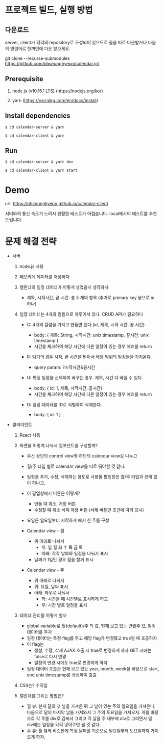 # 프로젝트 빌드, 실행 방법

## 다운로드

server, client가 각각의 repository로 구성되어 있으므로 둘을 따로 다운받거나 다음의 명령어로 한꺼번에 다운 받으세요.

git clone --recurse-submodules https://github.com/ohseunghyeon/calendar.git

## Prerequisite

1. node.js (v10.16.1 LTS) (https://nodejs.org/ko/)

2. yarn (https://yarnpkg.com/en/docs/install)

## Install dependencies

```
$ cd calendar-server & yarn

$ cd calendar-client & yarn
```

## Run

```
$ cd calendar-server & yarn dev

$ cd calendar-client & yarn start
```

# Demo

url: https://ohseunghyeon.github.io/calendar-client

서버와의 통신 속도가 느려서 원활한 테스트가 어렵습니다.
local에서의 테스트를 추천드립니다.

# 문제 해결 전략

* 서버

    1. node.js 사용

    2. 메모리에 데이터를 저장하자

    3. 캘린더의 일정 데이터가 어떻게 생겼을지 생각하자
    
        * 제목, 시작시간, 끝 시간. 총 3 개의 항목 (추가로 primary key 용으로 id 하나)

    4. 일정 데이터는 4개의 컬럼으로 이루어져 있다. CRUD API가 필요하다

        * C: 4개의 컬럼을 가지고 만들면 된다.(id, 제목, 시작 시간, 끝 시간)
            * body: { 제목: String, 시작시간: unix timestamp, 끝시간: unix timestamp }
            * 시간을 체크하여 해당 시간에 다른 일정이 있는 경우 에러를 return

        * R: 읽기의 경우 시작, 끝 시간을 받아서 해당 범위의 일정들을 가져온다.
            * query param: ?시작시간&끝시간

        * U: 특정 일정을 선택하여 바꾸는 경우. 제목, 시간 다 바뀔 수 있다. 
            * body: { id: 1, 제목, 시작시간, 끝시간}
            * 시간을 체크하여 해당 시간에 다른 일정이 있는 경우 에러를 return

        * D: 일정 데이터를 ID로 식별하여 삭제한다.
            * body: { id: 1 }
    
* 클라이언트

    1. React 사용

    2. 화면을 어떻게 나눠서 컴포넌트를 구성할까?

        * 우선 상단의 control view와 하단의 calendar view로 나누고
        
        * 월/주 타입 별로 calendar view를 따로 둬야할 것 같다.
        
        * 일정을 추가, 수정, 삭제하는 용도로 사용될 팝업창은 월/주 타입과 관계 없이 하나고,

        * 이 팝업창에서 버튼은 어떻게?

            * 만들 때 취소, 저장 버튼
            * 수정할 때 취소 삭제 저장 버튼 (삭제 버튼만 조건에 따라 표시)

        * 요일은 일요일부터 시작하게 해서 한 주를 구성

        * Calendar view - 월
            
            * 위 아래로 나눠서
                * 위: 일 월 화 수 목 금 토
                * 아래: 각각 날짜와 일정을 나눠서 표시
            * 날짜가 1일인 경우 월을 함께 표시

        * Calendar view - 주

            * 위 아래로 나눠서
            * 위: 요일, 날짜 표시
            * 아래: 좌우로 나눠서
                * 좌: 시간을 매 시간별로 표시하게 하고
                * 우: 시간 별로 일정을 표시

    3. 데이터 관리를 어떻게 할까

        * global variable로 월(default)/주 의 값, 현재 보고 있는 년월주 값, 일정 데이터를 두자
        * 일정 데이터는 특정 flag를 두고 해당 flag가 변경됐고 true일 때 호출하자
        * 이 flag는 
            * 생성, 수정, 삭제 AJAX 호출 시 true로 변경하게 하자 GET 시에는 false로 다시 변경
            * 일정의 변경 시에도 true로 변경하게 하자
        * 일정 데이터 호출은 현재 보고 있는 year, month, week을 바탕으로 start, end unix timestamp를 생성하여 호출

    4. CSS는? 수작업
    
    5. 캘린더를 그리는 방법은?
        * 월 뷰: 현재 달의 첫 날을 가져온 뒤 그 날이 있는 주의 일요일을 가져온다. 다음으로 달의 마지막 날을 가져와서 그 주의 토요일을 가져오자. 이를 바탕으로 각 주를 div로 감싸서 그리고 각 날을 주 내부에 div로 그리면서 일 div에는 일정을 각각 넣어주면 될 것 같다.
        * 주 뷰: 월 뷰와 비슷한게 특정 날짜를 기준으로 일요일부터 토요일까지 가져오게 하자.
